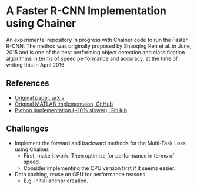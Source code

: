 # A Faster R-CNN Implementation using Chainer

An experimental repository in progress with Chainer code to run the Faster R-CNN. The method was originally proposed by Shaoqing Ren et al. in June, 2015 and is one of the best performing object detection and classification algorithms in terms of speed performance and accuracy, at the time of writing this in April 2016.

## References

- [Original paper, arXiv](http://arxiv.org/abs/1506.01497)
- [Original MATLAB implementaion, GitHub](https://github.com/ShaoqingRen/faster_rcnn)
- [Python implementation (~10% slower), GitHub](https://github.com/rbgirshick/py-faster-rcnn)

## Challenges

- Implement the forward and backward methods for the Multi-Task Loss using Chainer.
  - First, make it work. Then optimize for performance in terms of speed.
  - Consider implementing the CPU version first if it seems easier.
- Data caching, reuse on GPU for performance reasons.
  - E.g. initial anchor creation.

